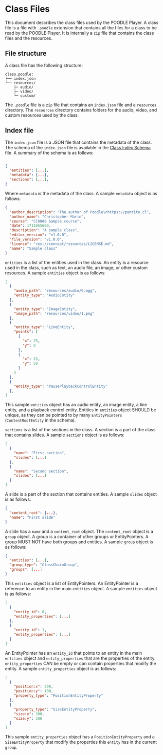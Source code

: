 # Class Files

This document describes the class files used by the POODLE Player. A class file is a file with `.poodle` extension that contains all the files for a class to be read by the POODLE Player. It is internally a `zip` file that contains the class files and the resources.

## File structure

A class file has the following structure:

```
class.poodle:
├── index.json
└── resources/
    ├─ audio/
    ├─ video/
    └─ custom/
```

The `.poodle` file is a `zip` file that contains an `index.json` file and a `resources` directory. The `resources` directory contains folders for the audio, video, and custom resources used by the class.

## Index file

The `index.json` file is a JSON file that contains the metadata of the class. The schema of the `index.json` file is available in the [Class Index Schema](index_schema.json) file. A summary of the schema is as follows:

```json

{
  "entities": [...],
  "metadata": {...},
  "sections": [...],
}

```
Where `metadata` is the metadata of the class. A sample `metadata` object is as follows:

```json
{
  "author_description": "The author of Poodle\nhttps://puntito.cl",
  "author_name": "Christopher Marin",
  "course": "CC0000 Sample course",
  "date": 1711065600,
  "description": "A sample class",
  "editor_version": "v1.0.0",
  "file_version": "v1.0.0",
  "license": "res://concept/resources/LICENSE.md",
  "name": "Sample class"
}
```

`entities` is a list of the entities used in the class. An entity is a resource used in the class, such as text, an audio file, an image, or other custom resources. A sample `entities` object is as follows:

```json
[
  {
    "audio_path": "resources/audio/0.ogg",
    "entity_type": "AudioEntity"
  },
  {
    "entity_type": "ImageEntity",
    "image_path": "resources/video/1.png"
  },
  {
    "entity_type": "LineEntity",
    "points": [
      {
        "x": 25,
        "y": 0
      },
      {
        "x": 25,
        "y": 50
      }
    ]
  },
  {
    "entity_type": "PausePlaybackControlEntity"
  },
]
```

This sample `entities` object has an audio entity, an image entity, a line entity, and a  playback control entity.
Entities in `entities` object SHOULD be unique, as they can be pointed to by many `EntityPointers` (`ContentRootEntity` in the schema).

`sections` is a list of the sections in the class. A section is a part of the class that contains slides. A sample `sections` object is as follows:

```json
[
  {
    "name": "First section",
    "slides": [...]
  },
  {
    "name": "Second section",
    "slides": [...]
  }
]
```

A slide is a part of the section that contains entities. A sample `slides` object is as follows:

```json
{
  "content_root": {...},
  "name": "First slide"
}
```

A slide has a `name` and a `content_root` object. The `content_root` object is a `group` object. A group is a container of other groups or EntityPointers. A group MUST NOT have both groups and entities. A sample `group` object is as follows:

```json
{
  "entities": [...],
  "group_type": "ClassChainGroup",
  "groups": [...]
}
```

This `entities` object is a list of EntityPointers. An EntityPointer is a reference to an entity in the main `entities` object. A sample `entities` object is as follows:

```json
[
  {
    "entity_id": 0,
    "entity_properties": [...]
  },
  {
    "entity_id": 1,
    "entity_properties": [...]
  }
]
```

An EntityPointer has an `entity_id` that points to an entity in the main `entities` object and `entity_properties` that are the properties of the entity. `entity_properties` CAN be empty or can contain properties that modify the entity. A sample `entity_properties` object is as follows:

```json
[
  {
    "position:x": 300,
    "position:y": 100,
    "property_type": "PositionEntityProperty"
  },
  {
    "property_type": "SizeEntityProperty",
    "size:x": 300,
    "size:y": 300
  }
]
```

This sample `entity_properties` object has a `PositionEntityProperty` and a `SizeEntityProperty` that modify the properties this ``entity`` has in the current `group`.